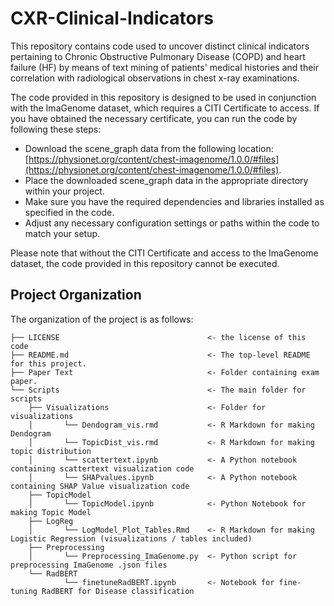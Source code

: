 # CXR-Clinical-Indicators

This repository contains code used to uncover distinct clinical indicators pertaining to Chronic Obstructive Pulmonary Disease (COPD) and heart failure (HF) by means of text mining of patients' medical histories and their correlation with radiological observations in chest x-ray examinations.

The code provided in this repository is designed to be used in conjunction with the ImaGenome dataset, which requires a CITI Certificate to access. If you have obtained the necessary certificate, you can run the code by following these steps:

- Download the scene_graph data from the following location: [https://physionet.org/content/chest-imagenome/1.0.0/#files](https://physionet.org/content/chest-imagenome/1.0.0/#files).
- Place the downloaded scene_graph data in the appropriate directory within your project.
- Make sure you have the required dependencies and libraries installed as specified in the code.
- Adjust any necessary configuration settings or paths within the code to match your setup.

Please note that without the CITI Certificate and access to the ImaGenome dataset, the code provided in this repository cannot be executed.

## Project Organization
The organization of the project is as follows:

```
├── LICENSE                                 <- the license of this code
├── README.md                               <- The top-level README for this project.
├── Paper Text                              <- Folder containing exam paper.
└── Scripts                                 <- The main folder for scripts
    ├── Visualizations                      <- Folder for visualizations
    │       └── Dendogram_vis.rmd           <- R Markdown for making Dendogram
    │       └── TopicDist_vis.rmd           <- R Markdown for making topic distribution 
    │       └── scattertext.ipynb           <- A Python notebook containing scattertext visualization code
    │       └── SHAPvalues.ipynb            <- A Python notebook containing SHAP Value visualization code
    ├── TopicModel   
    │       └── TopicModel.ipynb            <- Python Notebook for making Topic Model
    ├── LogReg                              
    │       └── LogModel_Plot_Tables.Rmd    <- R Markdown for making Logistic Regression (visualizations / tables included)
    ├── Preprocessing         
    │       └── Preprocessing_ImaGenome.py  <- Python script for preprocessing ImaGenome .json files
    └── RadBERT       
            └── finetuneRadBERT.ipynb       <- Notebook for fine-tuning RadBERT for Disease classification
```
